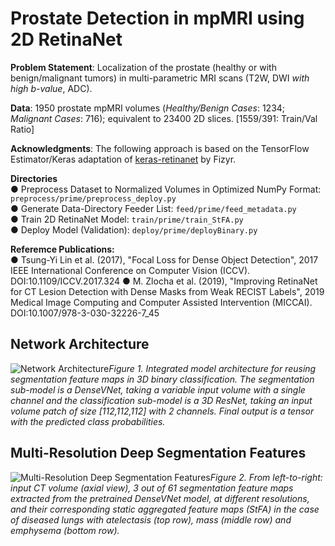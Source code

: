 # Prostate Detection in mpMRI using 2D RetinaNet
 
**Problem Statement**: Localization of the prostate (healthy or with benign/malignant tumors) in multi-parametric MRI scans (T2W, DWI *with high b-value*, ADC).   

**Data**: 1950 prostate mpMRI volumes (*Healthy/Benign Cases*: 1234; *Malignant Cases*: 716); equivalent to 23400 2D slices. [1559/391: Train/Val Ratio] 

**Acknowledgments**: The following approach is based on the TensorFlow Estimator/Keras adaptation of [keras-retinanet](https://github.com/fizyr/keras-retinanet/) by Fizyr.

**Directories**  
  ● Preprocess Dataset to Normalized Volumes in Optimized NumPy Format: `preprocess/prime/preprocess_deploy.py`  
  ● Generate Data-Directory Feeder List: `feed/prime/feed_metadata.py`  
  ● Train 2D RetinaNet Model: `train/prime/train_StFA.py`  
  ● Deploy Model (Validation): `deploy/prime/deployBinary.py`  
  

**Referemce Publications:**  
  ● Tsung-Yi Lin et al. (2017), "Focal Loss for Dense Object Detection", 2017 IEEE International Conference on Computer Vision (ICCV).
    DOI:10.1109/ICCV.2017.324
  ● M. Zlocha et al. (2019), "Improving RetinaNet for CT Lesion Detection with Dense Masks from Weak RECIST Labels", 2019 Medical Image 
    Computing and Computer Assisted Intervention (MICCAI). DOI:10.1007/978-3-030-32226-7_45                 


## Network Architecture  
  
  
![Network Architecture](reports/images/network_architecture.png)*Figure 1.  Integrated model architecture for reusing segmentation feature maps in 3D binary classification. The segmentation sub-model is a DenseVNet, taking a variable input volume with a single channel and the classification sub-model is a 3D ResNet, taking an input volume patch of size [112,112,112] with 2 channels. Final output is a tensor with the predicted class probabilities.*  
  
    
    
## Multi-Resolution Deep Segmentation Features  
  
  
![Multi-Resolution Deep Segmentation Features](reports/images/segmentation_features.png)*Figure 2.  From left-to-right: input CT volume (axial view), 3 out of 61 segmentation feature maps extracted from the pretrained DenseVNet model, at different resolutions, and their corresponding static aggregated feature maps (StFA) in the case of diseased lungs with atelectasis (top row), mass (middle row) and emphysema (bottom row).*  
